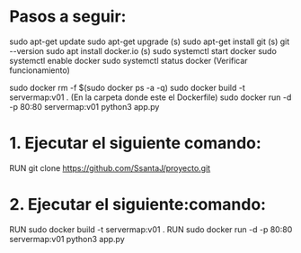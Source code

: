 # Pasos a seguir:

sudo apt-get update
sudo apt-get upgrade (s)
sudo apt-get install git (s)
git --version
sudo apt install docker.io (s)
sudo systemctl start docker
sudo systemctl enable docker
sudo systemctl status docker (Verificar funcionamiento)

sudo docker rm -f $(sudo docker ps -a -q)
sudo docker build -t servermap:v01 . (En la carpeta donde este el Dockerfile)
sudo docker run -d -p 80:80 servermap:v01 python3 app.py

# 1. Ejecutar el siguiente comando:
RUN git clone https://github.com/SsantaJ/proyecto.git
# 2. Ejecutar el siguiente:comando:
RUN sudo docker build -t servermap:v01 .
RUN sudo docker run -d -p 80:80 servermap:v01 python3 app.py
